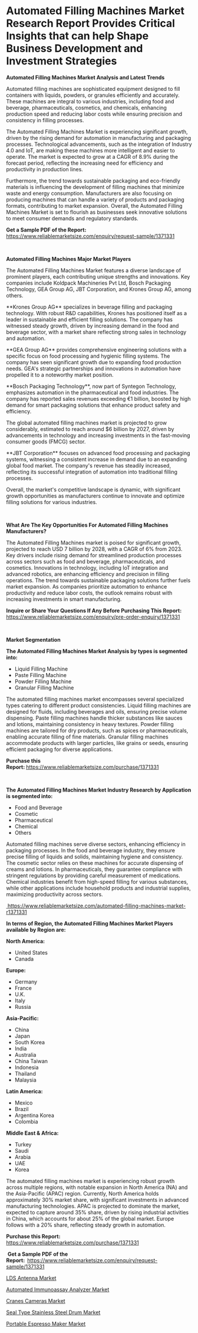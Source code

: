 <p><h1>Automated Filling Machines Market Research Report Provides Critical Insights that can help Shape Business Development and Investment Strategies</h1></p><p><strong>Automated Filling Machines Market Analysis and Latest Trends</strong></p>
<p><p>Automated filling machines are sophisticated equipment designed to fill containers with liquids, powders, or granules efficiently and accurately. These machines are integral to various industries, including food and beverage, pharmaceuticals, cosmetics, and chemicals, enhancing production speed and reducing labor costs while ensuring precision and consistency in filling processes.</p><p>The Automated Filling Machines Market is experiencing significant growth, driven by the rising demand for automation in manufacturing and packaging processes. Technological advancements, such as the integration of Industry 4.0 and IoT, are making these machines more intelligent and easier to operate. The market is expected to grow at a CAGR of 8.9% during the forecast period, reflecting the increasing need for efficiency and productivity in production lines. </p><p>Furthermore, the trend towards sustainable packaging and eco-friendly materials is influencing the development of filling machines that minimize waste and energy consumption. Manufacturers are also focusing on producing machines that can handle a variety of products and packaging formats, contributing to market expansion. Overall, the Automated Filling Machines Market is set to flourish as businesses seek innovative solutions to meet consumer demands and regulatory standards.</p></p>
<p><strong>Get a Sample PDF of the Report:&nbsp;</strong> <a href="https://www.reliablemarketsize.com/enquiry/request-sample/1371331?utm_campaign=1169&utm_medium=2&utm_source=Github&utm_content=ia&utm_term=02102024&utm_id=automated-filling-machines">https://www.reliablemarketsize.com/enquiry/request-sample/1371331</a></p>
<p>&nbsp;</p>
<p><strong>Automated Filling Machines Major Market Players</strong></p>
<p><p>The Automated Filling Machines Market features a diverse landscape of prominent players, each contributing unique strengths and innovations. Key companies include Koldpack Machineries Pvt Ltd, Bosch Packaging Technology, GEA Group AG, JBT Corporation, and Krones Group AG, among others.</p><p>**Krones Group AG** specializes in beverage filling and packaging technology. With robust R&D capabilities, Krones has positioned itself as a leader in sustainable and efficient filling solutions. The company has witnessed steady growth, driven by increasing demand in the food and beverage sector, with a market share reflecting strong sales in technology and automation.</p><p>**GEA Group AG** provides comprehensive engineering solutions with a specific focus on food processing and hygienic filling systems. The company has seen significant growth due to expanding food production needs. GEA's strategic partnerships and innovations in automation have propelled it to a noteworthy market position.</p><p>**Bosch Packaging Technology**, now part of Syntegon Technology, emphasizes automation in the pharmaceutical and food industries. The company has reported sales revenues exceeding €1 billion, boosted by high demand for smart packaging solutions that enhance product safety and efficiency.</p><p>The global automated filling machines market is projected to grow considerably, estimated to reach around $6 billion by 2027, driven by advancements in technology and increasing investments in the fast-moving consumer goods (FMCG) sector.</p><p>**JBT Corporation** focuses on advanced food processing and packaging systems, witnessing a consistent increase in demand due to an expanding global food market. The company's revenue has steadily increased, reflecting its successful integration of automation into traditional filling processes.</p><p>Overall, the market's competitive landscape is dynamic, with significant growth opportunities as manufacturers continue to innovate and optimize filling solutions for various industries.</p></p>
<p>&nbsp;</p>
<p><strong>What Are The Key Opportunities For Automated Filling Machines Manufacturers?</strong></p>
<p><p>The Automated Filling Machines market is poised for significant growth, projected to reach USD 7 billion by 2028, with a CAGR of 6% from 2023. Key drivers include rising demand for streamlined production processes across sectors such as food and beverage, pharmaceuticals, and cosmetics. Innovations in technology, including IoT integration and advanced robotics, are enhancing efficiency and precision in filling operations. The trend towards sustainable packaging solutions further fuels market expansion. As companies prioritize automation to enhance productivity and reduce labor costs, the outlook remains robust with increasing investments in smart manufacturing.</p></p>
<p><strong>Inquire or Share Your Questions If Any Before Purchasing This Report:</strong> <a href="https://www.reliablemarketsize.com/enquiry/pre-order-enquiry/1371331?utm_campaign=1169&utm_medium=2&utm_source=Github&utm_content=ia&utm_term=02102024&utm_id=automated-filling-machines">https://www.reliablemarketsize.com/enquiry/pre-order-enquiry/1371331</a></p>
<p>&nbsp;</p>
<p><strong>Market Segmentation</strong></p>
<p><strong>The Automated Filling Machines Market Analysis by types is segmented into:</strong></p>
<p><ul><li>Liquid Filling Machine</li><li>Paste Filling Machine</li><li>Powder Filling Machine</li><li>Granular Filling Machine</li></ul></p>
<p><p>The automated filling machines market encompasses several specialized types catering to different product consistencies. Liquid filling machines are designed for fluids, including beverages and oils, ensuring precise volume dispensing. Paste filling machines handle thicker substances like sauces and lotions, maintaining consistency in heavy textures. Powder filling machines are tailored for dry products, such as spices or pharmaceuticals, enabling accurate filling of fine materials. Granular filling machines accommodate products with larger particles, like grains or seeds, ensuring efficient packaging for diverse applications.</p></p>
<p><strong>Purchase this Report:&nbsp;</strong><a href="https://www.reliablemarketsize.com/purchase/1371331?utm_campaign=1169&utm_medium=2&utm_source=Github&utm_content=ia&utm_term=02102024&utm_id=automated-filling-machines">https://www.reliablemarketsize.com/purchase/1371331</a></p>
<p>&nbsp;</p>
<p><strong>The Automated Filling Machines Market Industry Research by Application is segmented into:</strong></p>
<p><ul><li>Food and Beverage</li><li>Cosmetic</li><li>Pharmaceutical</li><li>Chemical</li><li>Others</li></ul></p>
<p><p>Automated filling machines serve diverse sectors, enhancing efficiency in packaging processes. In the food and beverage industry, they ensure precise filling of liquids and solids, maintaining hygiene and consistency. The cosmetic sector relies on these machines for accurate dispensing of creams and lotions. In pharmaceuticals, they guarantee compliance with stringent regulations by providing careful measurement of medications. Chemical industries benefit from high-speed filling for various substances, while other applications include household products and industrial supplies, maximizing productivity across sectors.</p></p>
<p><a href="https://www.reliablemarketsize.com/automated-filling-machines-market-r1371331?utm_campaign=1169&utm_medium=2&utm_source=Github&utm_content=ia&utm_term=02102024&utm_id=automated-filling-machines">&nbsp;https://www.reliablemarketsize.com/automated-filling-machines-market-r1371331</a></p>
<p><strong>In terms of Region, the Automated Filling Machines Market Players available by Region are:</strong></p>
<p>
    <p> <strong> North America: </strong>
        <ul>
            <li>United States</li>
            <li>Canada</li>
        </ul>
        </p> 
    <p> <strong> Europe: </strong>
        <ul>
            <li>Germany</li>
            <li>France</li>
            <li>U.K.</li>
            <li>Italy</li>
            <li>Russia</li>
        </ul>
        </p> 
    <p> <strong> Asia-Pacific: </strong>
        <ul>
            <li>China</li>
            <li>Japan</li>
            <li>South Korea</li>
            <li>India</li>
            <li>Australia</li>
            <li>China Taiwan</li>
            <li>Indonesia</li>
            <li>Thailand</li>
            <li>Malaysia</li>
        </ul>
        </p> 
    <p> <strong> Latin America: </strong>
        <ul>
            <li>Mexico</li>
            <li>Brazil</li>
            <li>Argentina Korea</li>
            <li>Colombia</li>
        </ul>
        </p> 
    <p> <strong> Middle East & Africa: </strong>
        <ul>
            <li>Turkey</li>
            <li>Saudi</li>
            <li>Arabia</li>
            <li>UAE</li>
            <li>Korea</li>
        </ul>
    </p>
    </p>
<p><p>The automated filling machines market is experiencing robust growth across multiple regions, with notable expansion in North America (NA) and the Asia-Pacific (APAC) region. Currently, North America holds approximately 30% market share, with significant investments in advanced manufacturing technologies. APAC is projected to dominate the market, expected to capture around 35% share, driven by rising industrial activities in China, which accounts for about 25% of the global market. Europe follows with a 20% share, reflecting steady growth in automation.</p></p>
<p><strong>Purchase this Report: </strong><a href="https://www.reliablemarketsize.com/purchase/1371331?utm_campaign=1169&utm_medium=2&utm_source=Github&utm_content=ia&utm_term=02102024&utm_id=automated-filling-machines">https://www.reliablemarketsize.com/purchase/1371331</a></p>
<p>&nbsp;<strong>Get a Sample PDF of the Report:&nbsp;&nbsp;</strong><a href="https://www.reliablemarketsize.com/enquiry/request-sample/1371331?utm_campaign=1169&utm_medium=2&utm_source=Github&utm_content=ia&utm_term=02102024&utm_id=automated-filling-machines">https://www.reliablemarketsize.com/enquiry/request-sample/1371331</a></p>
<p><strong></strong></p>
<p><p><a href="https://www.linkedin.com/pulse/global-lds-antenna-market-sector2024-2031-metrics-strategic-th9ve?utm_campaign=1169&utm_medium=2&utm_source=Github&utm_content=ia&utm_term=02102024&utm_id=automated-filling-machines">LDS Antenna Market</a></p><p><a href="https://www.linkedin.com/pulse/automated-immunoassay-analyzer-market-global-share-5b8yf?utm_campaign=1169&utm_medium=2&utm_source=Github&utm_content=ia&utm_term=02102024&utm_id=automated-filling-machines">Automated Immunoassay Analyzer Market</a></p><p><a href="https://issuu.com/reportprime-2/docs/cranes-cameras-market-size-2030.ppt_686aa79c1d7f97?utm_campaign=1169&utm_medium=2&utm_source=Github&utm_content=ia&utm_term=02102024&utm_id=automated-filling-machines">Cranes Cameras Market</a></p><p><a href="https://issuu.com/reportprime-2/docs/seal-type-stainless-steel-drum-mark_f8f2d6add568c5?utm_campaign=1169&utm_medium=2&utm_source=Github&utm_content=ia&utm_term=02102024&utm_id=automated-filling-machines">Seal Type Stainless Steel Drum Market</a></p><p><a href="https://github.com/pizolina/Market-Research-Report-List-6/blob/main/portable-espresso-maker-market.md?utm_campaign=1169&utm_medium=2&utm_source=Github&utm_content=ia&utm_term=02102024&utm_id=automated-filling-machines">Portable Espresso Maker Market</a></p></p>